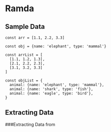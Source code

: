 # Ramda

## Sample Data
```
const arr = [1.1, 2.2, 3.3]

const obj = {name: 'elephant', type: 'mammal'}

const arrList = [
  [1.1, 1.2, 1.3],
  [2.1, 2.2, 2.3],
  [3.1, 3.2, 3.3]
]

const objList = {
  animal: {name: 'elephant', type: 'mammal'},
  animal: {name: 'shark', type: 'fish'},
  animal: {name: 'eagle', type: 'bird'},
}
```

## Extracting Data
###Extracting Data from 




<!--stackedit_data:
eyJoaXN0b3J5IjpbOTA2Njc4NTk3LC0xMTMyMTkzNzZdfQ==
-->